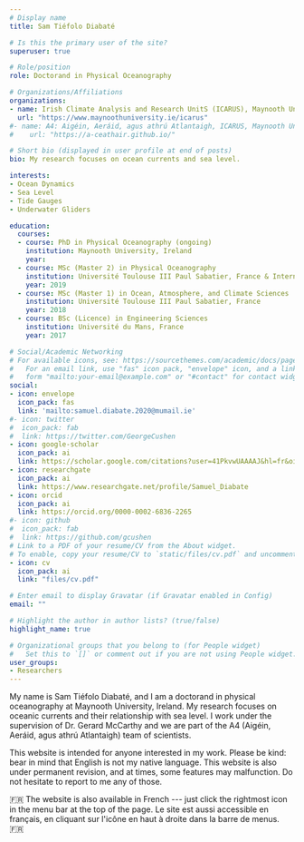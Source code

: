 ```yaml
---
# Display name
title: Sam Tiéfolo Diabaté

# Is this the primary user of the site?
superuser: true

# Role/position
role: Doctorand in Physical Oceanography

# Organizations/Affiliations
organizations:
- name: Irish Climate Analysis and Research UnitS (ICARUS), Maynooth University
  url: "https://www.maynoothuniversity.ie/icarus"
#- name: A4: Aigéin, Aeráid, agus athrú Atlantaigh, ICARUS, Maynooth University
#    url: "https://a-ceathair.github.io/"

# Short bio (displayed in user profile at end of posts)
bio: My research focuses on ocean currents and sea level.

interests:
- Ocean Dynamics
- Sea Level
- Tide Gauges
- Underwater Gliders

education:
  courses:
  - course: PhD in Physical Oceanography (ongoing)
    institution: Maynooth University, Ireland
    year:
  - course: MSc (Master 2) in Physical Oceanography
    institution: Université Toulouse III Paul Sabatier, France & International Chair In Mathematical Physics and Applications, Benin
    year: 2019
  - course: MSc (Master 1) in Ocean, Atmosphere, and Climate Sciences
    institution: Université Toulouse III Paul Sabatier, France
    year: 2018
  - course: BSc (Licence) in Engineering Sciences
    institution: Université du Mans, France
    year: 2017

# Social/Academic Networking
# For available icons, see: https://sourcethemes.com/academic/docs/page-builder/#icons
#   For an email link, use "fas" icon pack, "envelope" icon, and a link in the
#   form "mailto:your-email@example.com" or "#contact" for contact widget.
social:
- icon: envelope
  icon_pack: fas
  link: 'mailto:samuel.diabate.2020@mumail.ie'
#- icon: twitter
#  icon_pack: fab
#  link: https://twitter.com/GeorgeCushen
- icon: google-scholar
  icon_pack: ai
  link: https://scholar.google.com/citations?user=41PkvwUAAAAJ&hl=fr&oi=ao
- icon: researchgate
  icon_pack: ai
  link: https://www.researchgate.net/profile/Samuel_Diabate
- icon: orcid
  icon_pack: ai
  link: https://orcid.org/0000-0002-6836-2265
#- icon: github
#  icon_pack: fab
#  link: https://github.com/gcushen
# Link to a PDF of your resume/CV from the About widget.
# To enable, copy your resume/CV to `static/files/cv.pdf` and uncomment the lines below.
- icon: cv
  icon_pack: ai
  link: "files/cv.pdf"

# Enter email to display Gravatar (if Gravatar enabled in Config)
email: ""

# Highlight the author in author lists? (true/false)
highlight_name: true

# Organizational groups that you belong to (for People widget)
#   Set this to `[]` or comment out if you are not using People widget.
user_groups:
- Researchers
---
```


My name is Sam Tiéfolo Diabaté, and I am a doctorand in physical oceanography at Maynooth University, Ireland. My research focuses on oceanic currents and their relationship with sea level. I work under the supervision of Dr. Gerard McCarthy and we are part of the A4 (Aigéin, Aeráid, agus athrú Atlantaigh) team of scientists.

This website is intended for anyone interested in my work. Please be kind: bear in mind that English is not my native language. This website is also under permanent revision, and at times, some features may malfunction. Do not hesitate to report to me any of those.

:fr: The website is also available in French --- just click the rightmost icon in the menu bar at the top of the page. Le site est aussi accessible en français, en cliquant sur l'icône en haut à droite dans la barre de menus. :fr:
